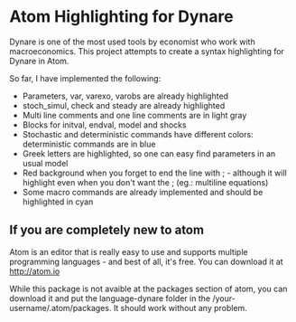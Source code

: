 # Atom Highlighting for Dynare

Dynare is one of the most used tools by economist who work with macroeconomics. This project attempts to create a syntax highlighting for Dynare in Atom.  

So far, I have implemented the following:

* Parameters, var, varexo, varobs are already highlighted
* stoch_simul, check and steady are already highlighted
* Multi line comments and one line comments are in light gray
* Blocks for initval, endval, model and shocks
* Stochastic and deterministic commands have different colors: deterministic commands are in blue
* Greek letters are highlighted, so one can easy find parameters in an usual model
* Red background when you forget to end the line with ; - although it will highlight even when you don't want the ; (eg.: multiline equations)
* Some macro commands are already implemented and should be highlighted in cyan

## If you are completely new to atom

Atom is an editor that is really easy to use and supports multiple programming languages - and best of all, it's free. You can download it at http://atom.io

While this package is not avaible at the packages section of atom, you can download it and put the language-dynare folder in the /your-username/.atom/packages. It should work without any problem.    
